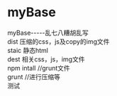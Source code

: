 # myBase
myBase-----乱七八糟胡乱写<br>
dist   压缩的css，js及copy的img文件<br>
staic  静态html<br>
dest   相关css，js，img文件<br>
npm intall //grunt文件<br>
grunt //进行压缩等<br>
测试
